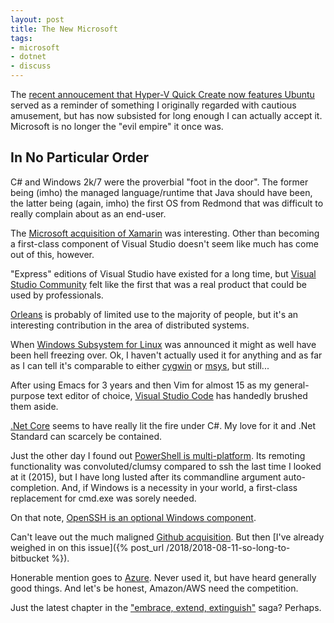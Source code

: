 ```yaml
---
layout: post
title: The New Microsoft
tags:
- microsoft
- dotnet
- discuss
---
```


The [recent annoucement that Hyper-V Quick Create now features Ubuntu](https://blogs.windows.com/buildingapps/2018/09/17/run-ubuntu-virtual-machines-made-even-easier-with-hyper-v-quick-create/) served as a reminder of something I originally regarded with cautious amusement, but has now subsisted for long enough I can actually accept it.  Microsoft is no longer the "evil empire" it once was.

## In No Particular Order

C# and Windows 2k/7 were the proverbial "foot in the door".  The former being (imho) the managed language/runtime that Java should have been, the latter being (again, imho) the first OS from Redmond that was difficult to really complain about as an end-user.

The [Microsoft acquisition of Xamarin](https://blogs.microsoft.com/blog/2016/02/24/microsoft-to-acquire-xamarin-and-empower-more-developers-to-build-apps-on-any-device/) was interesting.  Other than becoming a first-class component of Visual Studio doesn't seem like much has come out of this, however.

"Express" editions of Visual Studio have existed for a long time, but [Visual Studio Community](https://visualstudio.microsoft.com/vs/community/) felt like the first that was a real product that could be used by professionals.

[Orleans](https://dotnet.github.io/orleans/) is probably of limited use to the majority of people, but it's an interesting contribution in the area of distributed systems.

When [Windows Subsystem for Linux](https://docs.microsoft.com/en-us/windows/wsl/install-win10) was announced it might as well have been hell freezing over.  Ok, I haven't actually used it for anything and as far as I can tell it's comparable to either [cygwin](https://www.cygwin.com/) or [msys](http://mingw.org/wiki/msys), but still...

After using Emacs for 3 years and then Vim for almost 15 as my general-purpose text editor of choice, [Visual Studio Code](https://code.visualstudio.com/) has handedly brushed them aside.

[.Net Core](https://github.com/dotnet) seems to have really lit the fire under C#.  My love for it and .Net Standard can scarcely be contained.

Just the other day I found out [PowerShell is multi-platform](https://github.com/powershell/powershell).  Its remoting functionality was convoluted/clumsy compared to ssh the last time I looked at it (2015), but I have long lusted after its commandline argument auto-completion.  And, if Windows is a necessity in your world, a first-class replacement for cmd.exe was sorely needed.

On that note, [OpenSSH is an optional Windows component](https://blogs.msdn.microsoft.com/powershell/2017/12/15/using-the-openssh-beta-in-windows-10-fall-creators-update-and-windows-server-1709/).

Can't leave out the much maligned [Github acquisition](https://blogs.microsoft.com/blog/2018/06/04/microsoft-github-empowering-developers/).  But then [I've already weighed in on this issue]({% post_url /2018/2018-08-11-so-long-to-bitbucket %}).

Honerable mention goes to [Azure](https://azure.microsoft.com/en-us/).  Never used it, but have heard generally good things.  And let's be honest, Amazon/AWS need the competition.

Just the latest chapter in the ["embrace, extend, extinguish"](https://en.wikipedia.org/wiki/Embrace,_extend,_and_extinguish) saga?  Perhaps.